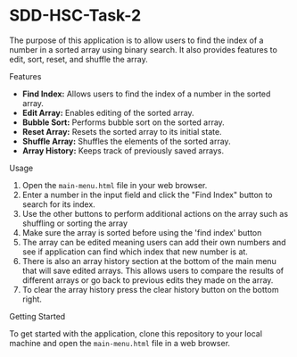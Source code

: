 # SDD-HSC-Task-2

The purpose of this application is to allow users to find the index of a number in a sorted array using binary search. It also provides features to edit, sort, reset, and shuffle the array.

Features

- **Find Index:** Allows users to find the index of a number in the sorted array.
- **Edit Array:** Enables editing of the sorted array.
- **Bubble Sort:** Performs bubble sort on the sorted array.
- **Reset Array:** Resets the sorted array to its initial state.
- **Shuffle Array:** Shuffles the elements of the sorted array.
- **Array History:** Keeps track of previously saved arrays.

Usage

1. Open the `main-menu.html` file in your web browser.
2. Enter a number in the input field and click the "Find Index" button to search for its index.
3. Use the other buttons to perform additional actions on the array such as shuffling or sorting the array
4. Make sure the array is sorted before using the 'find index' button
5. The array can be edited meaning users can add their own numbers and see if application can find which index that new number is at.
6. There is also an array history section at the bottom of the main menu that will save edited arrays. This allows users to compare the results of different arrays or go back to previous edits they made on the array.
7. To clear the array history press the clear history button on the bottom right.

Getting Started

To get started with the application, clone this repository to your local machine and open the `main-menu.html` file in a web browser.
